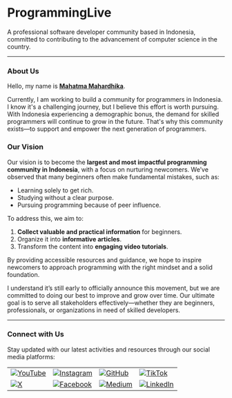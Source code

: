 # **ProgrammingLive**
A professional software developer community based in Indonesia, committed to contributing to the advancement of computer science in the country.

---

### **About Us**

Hello, my name is **[Mahatma Mahardhika](https://github.com/mahatmamahardhikach)**.

Currently, I am working to build a community for programmers in Indonesia. I know it's a challenging journey, but I believe this effort is worth pursuing. With Indonesia experiencing a demographic bonus, the demand for skilled programmers will continue to grow in the future. That's why this community exists—to support and empower the next generation of programmers.

### **Our Vision**

Our vision is to become the **largest and most impactful programming community in Indonesia**, with a focus on nurturing newcomers. We’ve observed that many beginners often make fundamental mistakes, such as:
- Learning solely to get rich.
- Studying without a clear purpose.
- Pursuing programming because of peer influence.

To address this, we aim to:
1. **Collect valuable and practical information** for beginners.
2. Organize it into **informative articles**.
3. Transform the content into **engaging video tutorials**.

By providing accessible resources and guidance, we hope to inspire newcomers to approach programming with the right mindset and a solid foundation.

I understand it’s still early to officially announce this movement, but we are committed to doing our best to improve and grow over time. Our ultimate goal is to serve all stakeholders effectively—whether they are beginners, professionals, or organizations in need of skilled developers.

---

### **Connect with Us**

Stay updated with our latest activities and resources through our social media platforms:
<table>
  <tr>
    <td><a href="https://www.youtube.com/@programinglive"><img src="https://img.shields.io/badge/YouTube-red?style=for-the-badge&logo=youtube&logoColor=white" alt="YouTube"></a></td>
    <td><a href="https://www.instagram.com/programinglive"><img src="https://img.shields.io/badge/Instagram-E4405F?style=for-the-badge&logo=instagram&logoColor=white" alt="Instagram"></a></td>
    <td><a href="https://github.com/programinglive"><img src="https://img.shields.io/badge/GitHub-181717?style=for-the-badge&logo=github&logoColor=white" alt="GitHub"></a></td>
    <td><a href="https://www.tiktok.com/@mahatma.mahardhika"><img src="https://img.shields.io/badge/TikTok-black?style=for-the-badge&logo=tiktok&logoColor=white" alt="TikTok"></a></td>
  </tr>
  <tr>
    <td><a href="https://x.com/moszesaeschylus"><img src="https://img.shields.io/badge/X-000000?style=for-the-badge&logo=x&logoColor=white" alt="X"></a></td>
    <td><a href="https://www.facebook.com/programinglive"><img src="https://img.shields.io/badge/Facebook-4267B2?style=for-the-badge&logo=facebook&logoColor=white" alt="Facebook"></a></td>
    <td><a href="https://medium.com/@moszes"><img src="https://img.shields.io/badge/Medium-12100E?style=for-the-badge&logo=medium&logoColor=white" alt="Medium"></a></td>
    <td><a href="https://www.linkedin.com/in/mahatmamahardhika"><img src="https://img.shields.io/badge/LinkedIn-0077B5?style=for-the-badge&logo=linkedin&logoColor=white" alt="LinkedIn"></a></td>
  </tr>
</table>
